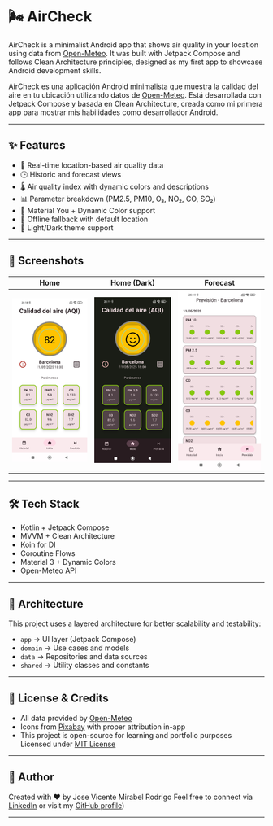 # 🌬️ AirCheck

AirCheck is a minimalist Android app that shows air quality in your location using data from [Open-Meteo](https://open-meteo.com/). It was built with Jetpack Compose and follows Clean Architecture principles, designed as my first app to showcase Android development skills.

AirCheck es una aplicación Android minimalista que muestra la calidad del aire en tu ubicación utilizando datos de [Open-Meteo](https://open-meteo.com/). Está desarrollada con Jetpack Compose y basada en Clean Architecture, creada como mi primera app para mostrar mis habilidades como desarrollador Android.

---

## ✨ Features 

- 📍 Real-time location-based air quality data  
- 🕒 Historic and forecast views  
- 🌡️ Air quality index with dynamic colors and descriptions  
- 📊 Parameter breakdown (PM2.5, PM10, O₃, NO₂, CO, SO₂)  
- 🧩 Material You + Dynamic Color support  
- 📵 Offline fallback with default location  
- 🌙 Light/Dark theme support  

---

## 📸 Screenshots

| Home | Home (Dark) | Forecast |
|------|----------|----------|
| ![Home](screenshots/light_home.jpg) | ![Home (Dark)](screenshots/dark_home.jpg) | ![Forecast](screenshots/light_forecast.jpg) |

---

## 🛠️ Tech Stack

- Kotlin + Jetpack Compose
- MVVM + Clean Architecture
- Koin for DI
- Coroutine Flows
- Material 3 + Dynamic Colors
- Open-Meteo API

---

## 📂 Architecture

This project uses a layered architecture for better scalability and testability:

- `app` → UI layer (Jetpack Compose)
- `domain` → Use cases and models
- `data` → Repositories and data sources
- `shared` → Utility classes and constants

---

## 📄 License & Credits

- All data provided by [Open-Meteo](https://open-meteo.com/)
- Icons from [Pixabay](https://pixabay.com) with proper attribution in-app
- This project is open-source for learning and portfolio purposes  
  Licensed under [MIT License](LICENSE)

---

## 🚀 Author

Created with ❤️ by Jose Vicente Mirabel Rodrigo 
Feel free to connect via [LinkedIn](www.linkedin.com/in/josevmirabel) or visit my [GitHub profile]([https://github.com/josevmr))

---


